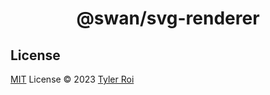 <h1 align="center">@swan/svg-renderer</h1>

## License

[MIT](../../LICENSE) License © 2023 [Tyler Roi](https://github.com/tyr1dev)

